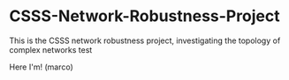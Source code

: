 CSSS-Network-Robustness-Project
===============================
This is the CSSS network robustness project, investigating the topology of complex networks
test

Here I'm! (marco)
